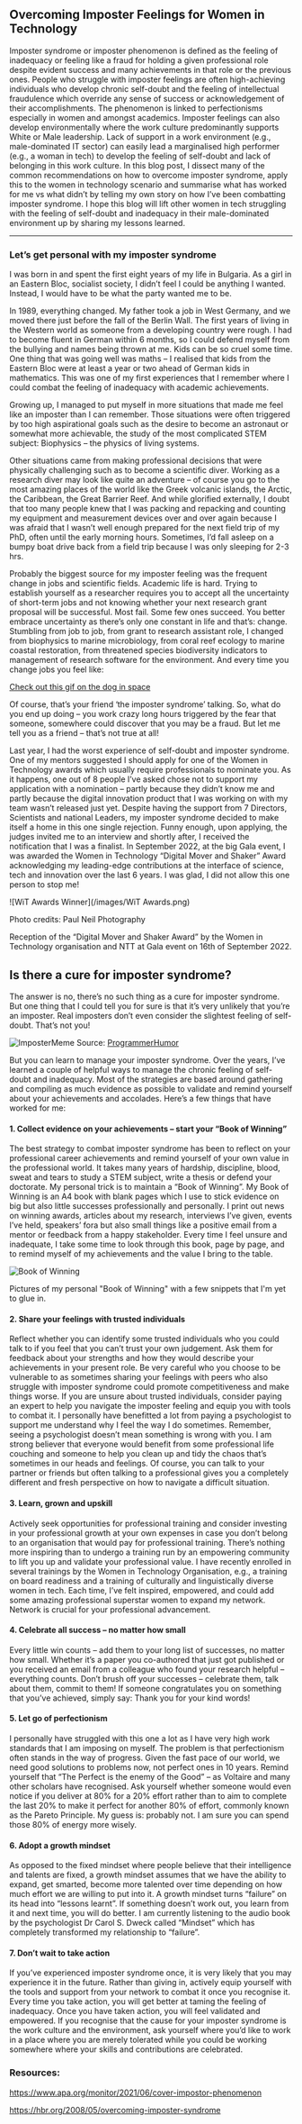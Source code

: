 ## Overcoming Imposter Feelings for Women in Technology

Imposter syndrome or imposter phenomenon is defined as the feeling of inadequacy or feeling like a fraud for holding a given professional role despite evident success and many achievements in that role or the previous ones. People who struggle with imposter feelings are often high-achieving individuals who develop chronic self-doubt and the feeling of intellectual fraudulence which override any sense of success or acknowledgement of their accomplishments. The phenomenon is linked to perfectionisms especially in women and amongst academics. Imposter feelings can also develop environmentally where the work culture predominantly supports White or Male leadership. Lack of support in a work environment (e.g., male-dominated IT sector) can easily lead a marginalised high performer (e.g., a woman in tech) to develop the feeling of self-doubt and lack of belonging in this work culture. In this blog post, I dissect many of the common recommendations on how to overcome imposter syndrome, apply this to the women in technology scenario and summarise what has worked for me vs what didn’t by telling my own story on how I’ve been combatting imposter syndrome. I hope this blog will lift other women in tech struggling with the feeling of self-doubt and inadequacy in their male-dominated environment up by sharing my lessons learned.

---

### Let’s get personal with my imposter syndrome

I was born in and spent the first eight years of my life in Bulgaria. As a girl in an Eastern Bloc, socialist society, I didn’t feel I could be anything I wanted. Instead, I would have to be what the party wanted me to be.

In 1989, everything changed. My father took a job in West Germany, and we moved there just before the fall of the Berlin Wall. The first years of living in the Western world as someone from a developing country were rough. I had to become fluent in German within 6 months, so I could defend myself from the bullying and names being thrown at me. Kids can be so cruel some time. One thing that was going well was maths – I realised that kids from the Eastern Bloc were at least a year or two ahead of German kids in mathematics. This was one of my first experiences that I remember where I could combat the feeling of inadequacy with academic achievements.

Growing up, I managed to put myself in more situations that made me feel like an imposter than I can remember. Those situations were often triggered by too high aspirational goals such as the desire to become an astronaut or somewhat more achievable, the study of the most complicated STEM subject: Biophysics – the physics of living systems.

Other situations came from making professional decisions that were physically challenging such as to become a scientific diver. Working as a research diver may look like quite an adventure – of course you go to the most amazing places of the world like the Greek volcanic islands, the Arctic, the Caribbean, the Great Barrier Reef. And while glorified externally, I doubt that too many people knew that I was packing and repacking and counting my equipment and measurement devices over and over again because I was afraid that I wasn’t well enough prepared for the next field trip of my PhD, often until the early morning hours. Sometimes, I’d fall asleep on a bumpy boat drive back from a field trip because I was only sleeping for 2-3 hrs.

Probably the biggest source for my imposter feeling was the frequent change in jobs and scientific fields. Academic life is hard. Trying to establish yourself as a researcher requires you to accept all the uncertainty of short-term jobs and not knowing whether your next research grant proposal will be successful. Most fail. Some few ones succeed. You better embrace uncertainty as there’s only one constant in life and that’s: change. Stumbling from job to job, from grant to research assistant role, I changed from biophysics to marine microbiology, from coral reef ecology to marine coastal restoration, from threatened species biodiversity indicators to management of research software for the environment. And every time you change jobs you feel like:

<a href="https://tenor.com/view/dont-know-no-idea-dont-know-what-i-am-doing-dog-space-gif-13573944">Check out this gif on the dog in space </a>

Of course, that’s your friend ‘the imposter syndrome’ talking. So, what do you end up doing – you work crazy long hours triggered by the fear that someone, somewhere could discover that you may be a fraud. But let me tell you as a friend – that’s not true at all!

Last year, I had the worst experience of self-doubt and imposter syndrome. One of my mentors suggested I should apply for one of the Women in Technology awards which usually require professionals to nominate you. As it happens, one out of 8 people I’ve asked chose not to support my application with a nomination – partly because they didn’t know me and partly because the digital innovation product that I was working on with my team wasn’t released just yet. Despite having the support from 7 Directors, Scientists and national Leaders, my imposter syndrome decided to make itself a home in this one single rejection. Funny enough, upon applying, the judges invited me to an interview and shortly after, I received the notification that I was a finalist. In September 2022, at the big Gala event, I was awarded the Women in Technology “Digital Mover and Shaker” Award acknowledging my leading-edge contributions at the interface of science, tech and innovation over the last 6 years. I was glad, I did not allow this one person to stop me!


![WiT Awards Winner](/images/WiT Awards.png) 

Photo credits: Paul Neil Photography

Reception of the “Digital Mover and Shaker Award” by the Women in Technology organisation and NTT at Gala event on 16th of September 2022.

## Is there a cure for imposter syndrome?

The answer is no, there’s no such thing as a cure for imposter syndrome. But one thing that I could tell you for sure is that it’s very unlikely that you’re an imposter. Real imposters don’t even consider the slightest feeling of self-doubt. That’s not you!

![ImposterMeme](/images/ImposterMeme.png)
Source: [ProgrammerHumor](https://programmerhumor.io/programming-memes/impostor-syndrome/ "Link to Meme")

But you can learn to manage your imposter syndrome. Over the years, I’ve learned a couple of helpful ways to manage the chronic feeling of self-doubt and inadequacy. Most of the strategies are based around gathering and compiling as much evidence as possible to validate and remind yourself about your achievements and accolades. Here’s a few things that have worked for me:


#### 1.	Collect evidence on your achievements – start your “Book of Winning”

The best strategy to combat imposter syndrome has been to reflect on your professional career achievements and remind yourself of your own value in the professional world. It takes many years of hardship, discipline, blood, sweat and tears to study a STEM subject, write a thesis or defend your doctorate. My personal trick is to maintain a “Book of Winning”. My Book of Winning is an A4 book with blank pages which I use to stick evidence on big but also little successes professionally and personally. I print out news on winning awards, articles about my research, interviews I’ve given, events I’ve held, speakers’ fora but also small things like a positive email from a mentor or feedback from a happy stakeholder. Every time I feel unsure and inadequate, I take some time to look through this book, page by page, and to remind myself of my achievements and the value I bring to the table.

![Book of Winning](/images/BookOfWinning.jpg)

Pictures of my personal "Book of Winning" with a few snippets that I'm yet to glue in.

#### 2.	Share your feelings with trusted individuals

Reflect whether you can identify some trusted individuals who you could talk to if you feel that you can’t trust your own judgement. Ask them for feedback about your strengths and how they would describe your achievements in your present role. Be very careful who you choose to be vulnerable to as sometimes sharing your feelings with peers who also struggle with imposter syndrome could promote competitiveness and make things worse. If you are unsure about trusted individuals, consider paying an expert to help you navigate the imposter feeling and equip you with tools to combat it. I personally have benefitted a lot from paying a psychologist to support me understand why I feel the way I do sometimes. Remember, seeing a psychologist doesn’t mean something is wrong with you. I am strong believer that everyone would benefit from some professional life couching and someone to help you clean up and tidy the chaos that’s sometimes in our heads and feelings. Of course, you can talk to your partner or friends but often talking to a professional gives you a completely different and fresh perspective on how to navigate a difficult situation. 

#### 3.	Learn, grown and upskill

Actively seek opportunities for professional training and consider investing in your professional growth at your own expenses in case you don’t belong to an organisation that would pay for professional training. There’s nothing more inspiring than to undergo a training run by an empowering community to lift you up and validate your professional value. I have recently enrolled in several trainings by the Women in Technology Organisation, e.g., a training on board readiness and a training of culturally and linguistically diverse women in tech. Each time, I’ve felt inspired, empowered, and could add some amazing professional superstar women to expand my network. Network is crucial for your professional advancement.

#### 4.	Celebrate all success – no matter how small

Every little win counts – add them to your long list of successes, no matter how small. Whether it’s a paper you co-authored that just got published or you received an email from a colleague who found your research helpful – everything counts. Don’t brush off your successes – celebrate them, talk about them, commit to them! If someone congratulates you on something that you’ve achieved, simply say: Thank you for your kind words!

#### 5.	Let go of perfectionism

I personally have struggled with this one a lot as I have very high work standards that I am imposing on myself. The problem is that perfectionism often stands in the way of progress. Given the fast pace of our world, we need good solutions to problems now, not perfect ones in 10 years. Remind yourself that “The Perfect is the enemy of the Good” – as Voltaire and many other scholars have recognised. Ask yourself whether someone would even notice if you deliver at 80% for a 20% effort rather than to aim to complete the last 20% to make it perfect for another 80% of effort, commonly known as the Pareto Principle. My guess is: probably not. I am sure you can spend those 80% of energy more wisely.

#### 6.	Adopt a growth mindset

As opposed to the fixed mindset where people believe that their intelligence and talents are fixed, a growth mindset assumes that we have the ability to expand, get smarted, become more talented over time depending on how much effort we are willing to put into it. A growth mindset turns “failure” on its head into “lessons learnt”. If something doesn’t work out, you learn from it and next time, you will do better. I am currently listening to the audio book by the psychologist Dr Carol S. Dweck called “Mindset” which has completely transformed my relationship to “failure”.

#### 7.	Don’t wait to take action

If you’ve experienced imposter syndrome once, it is very likely that you may experience it in the future. Rather than giving in, actively equip yourself with the tools and support from your network to combat it once you recognise it. Every time you take action, you will get better at taming the feeling of inadequacy. Once you have taken action, you will feel validated and empowered. If you recognise that the cause for your imposter syndrome is the work culture and the environment, ask yourself where you’d like to work in a place where you are merely tolerated while you could be working somewhere where your skills and contributions are celebrated.


### Resources:

https://www.apa.org/monitor/2021/06/cover-impostor-phenomenon

https://hbr.org/2008/05/overcoming-imposter-syndrome

